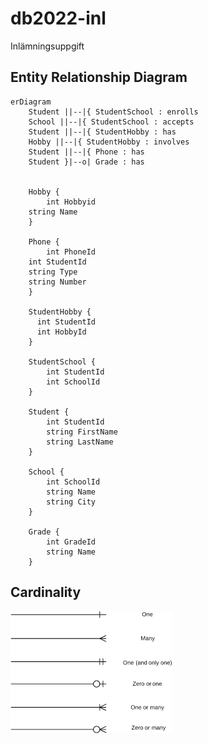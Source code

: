 # db2022-inl
Inlämningsuppgift

## Entity Relationship Diagram

```mermaid
erDiagram
    Student ||--|{ StudentSchool : enrolls
    School ||--|{ StudentSchool : accepts
    Student ||--|{ StudentHobby : has
    Hobby ||--|{ StudentHobby : involves
    Student ||--|{ Phone : has
    Student }|--o| Grade : has
       

    Hobby {
    	int Hobbyid
	string Name
    }

    Phone {
    	int PhoneId
	int StudentId
	string Type
	string Number
    }

    StudentHobby {
	  int StudentId
	  int HobbyId 
    }

    StudentSchool {
        int StudentId
        int SchoolId
    }

    Student {
        int StudentId
        string FirstName
        string LastName
    }

    School {
        int SchoolId
        string Name
        string City
    }

    Grade {
        int GradeId
        string Name
    }
```

## Cardinality

![Cardinality](cardinality-1.png)
